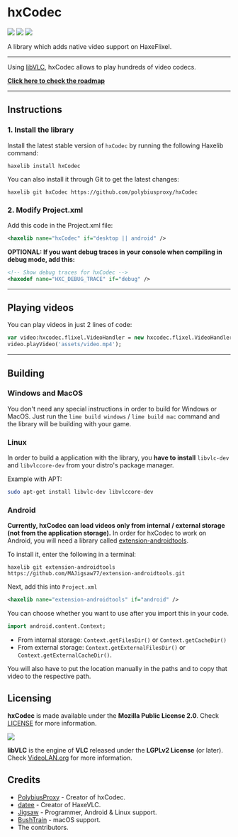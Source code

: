 # hxCodec

![](https://img.shields.io/github/repo-size/polybiusproxy/hxCodec) ![](https://badgen.net/github/open-issues/polybiusproxy/hxCodec) ![](https://badgen.net/badge/license/MPL2.0/green)

A library which adds native video support on HaxeFlixel.

--------------------------

Using [libVLC](https://www.videolan.org/vlc/libvlc.html), hxCodec allows to play hundreds of video codecs.
          
**[Click here to check the roadmap](https://github.com/polybiusproxy/hxCodec/projects/1)**

--------------------------

## Instructions

### 1. Install the library
Install the latest stable version of `hxCodec` by running the following Haxelib command:
```
haxelib install hxCodec
```

You can also install it through Git to get the latest changes:
```
haxelib git hxCodec https://github.com/polybiusproxy/hxCodec
```

### 2. Modify Project.xml
Add this code in the Project.xml file:
```xml
<haxelib name="hxCodec" if="desktop || android" />
```

**OPTIONAL: If you want debug traces in your console when compiling in debug mode, add this:**
```xml
<!-- Show debug traces for hxCodec -->
<haxedef name="HXC_DEBUG_TRACE" if="debug" />
```

--------------------------

## Playing videos

You can play videos in just 2 lines of code:
```hx
var video:hxcodec.flixel.VideoHandler = new hxcodec.flixel.VideoHandler();
video.playVideo('assets/video.mp4');
```

--------------------------

## Building

### Windows and MacOS

You don't need any special instructions in order to build for Windows or MacOS.
Just run the `lime build windows` / `lime build mac` command and the library will be building with your game.

### Linux

In order to build a application with the library, you **have to install** `libvlc-dev` and `libvlccore-dev` from your distro's package manager.

Example with APT:
```bash
sudo apt-get install libvlc-dev libvlccore-dev 
```

### Android

**Currently, hxCodec can load videos only from internal / external storage (not from the application storage).**
In order for hxCodec to work on Android, you will need a library called [extension-androidtools](https://github.com/jigsaw-4277821/extension-androidtools).

To install it, enter the following in a terminal:
```
haxelib git extension-androidtools https://github.com/MAJigsaw77/extension-androidtools.git
```

Next, add this into `Project.xml`
```xml
<haxelib name="extension-androidtools" if="android" />
```

You can choose whether you want to use after you import this in your code.

```haxe
import android.content.Context;
```

* From internal storage: `Context.getFilesDir()` or `Context.getCacheDir()`<br />
* From external storage: `Context.getExternalFilesDir()` or `Context.getExternalCacheDir()`.

You will also have to put the location manually in the paths and to copy that video to the respective path.

## Licensing

**hxCodec** is made available under the **Mozilla Public License 2.0**. Check [LICENSE](./LICENSE) for more information.

![](https://github.com/videolan/vlc/blob/master/share/icons/256x256/vlc.png)

**libVLC** is the engine of **VLC** released under the **LGPLv2 License** (or later). Check [VideoLAN.org](https://www.videolan.org/legal.html) for more information.

## Credits

- [PolybiusProxy](https://github.com/polybiusproxy) - Creator of hxCodec.
- [datee](https://github.com/datee) - Creator of HaxeVLC.
- [Jigsaw](https://github.com/MAJigsaw77) - Programmer, Android & Linux support.
- [BushTrain](https://github.com/BushTrain460615) - macOS support.
- The contributors.
